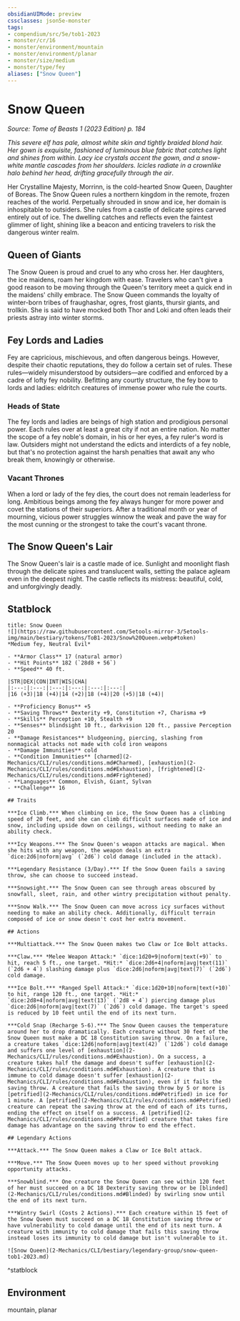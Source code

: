 ```yaml
---
obsidianUIMode: preview
cssclasses: json5e-monster
tags:
- compendium/src/5e/tob1-2023
- monster/cr/16
- monster/environment/mountain
- monster/environment/planar
- monster/size/medium
- monster/type/fey
aliases: ["Snow Queen"]
---
```

# Snow Queen
*Source: Tome of Beasts 1 (2023 Edition) p. 184*  

*This severe elf has pale, almost white skin and tightly braided blond hair. Her gown is exquisite, fashioned of luminous blue fabric that catches light and shines from within. Lacy ice crystals accent the gown, and a snow-white mantle cascades from her shoulders. Icicles radiate in a crownlike halo behind her head, drifting gracefully through the air*.

Her Crystalline Majesty, Morrinn, is the cold-hearted Snow Queen, Daughter of Boreas. The Snow Queen rules a northern kingdom in the remote, frozen reaches of the world. Perpetually shrouded in snow and ice, her domain is inhospitable to outsiders. She rules from a castle of delicate spires carved entirely out of ice. The dwelling catches and reflects even the faintest glimmer of light, shining like a beacon and enticing travelers to risk the dangerous winter realm.

## Queen of Giants

The Snow Queen is proud and cruel to any who cross her. Her daughters, the ice maidens, roam her kingdom with ease. Travelers who can't give a good reason to be moving through the Queen's territory meet a quick end in the maidens' chilly embrace. The Snow Queen commands the loyalty of winter-born tribes of fraughashar, ogres, frost giants, thursir giants, and trollkin. She is said to have mocked both Thor and Loki and often leads their priests astray into winter storms.

## Fey Lords and Ladies

Fey are capricious, mischievous, and often dangerous beings. However, despite their chaotic reputations, they do follow a certain set of rules. These rules—widely misunderstood by outsiders—are codified and enforced by a cadre of lofty fey nobility. Befitting any courtly structure, the fey bow to lords and ladies: eldritch creatures of immense power who rule the courts.

### Heads of State

The fey lords and ladies are beings of high station and prodigious personal power. Each rules over at least a great city if not an entire nation. No matter the scope of a fey noble's domain, in his or her eyes, a fey ruler's word is law. Outsiders might not understand the edicts and interdicts of a fey noble, but that's no protection against the harsh penalties that await any who break them, knowingly or otherwise.

### Vacant Thrones

When a lord or lady of the fey dies, the court does not remain leaderless for long. Ambitious beings among the fey always hunger for more power and covet the stations of their superiors. After a traditional month or year of mourning, vicious power struggles winnow the weak and pave the way for the most cunning or the strongest to take the court's vacant throne.

## The Snow Queen's Lair

The Snow Queen's lair is a castle made of ice. Sunlight and moonlight flash through the delicate spires and translucent walls, setting the palace agleam even in the deepest night. The castle reflects its mistress: beautiful, cold, and unforgivingly deadly.

## Statblock

```ad-statblock
title: Snow Queen
![](https://raw.githubusercontent.com/5etools-mirror-3/5etools-img/main/bestiary/tokens/ToB1-2023/Snow%20Queen.webp#token)
*Medium fey, Neutral Evil*

- **Armor Class** 17 (natural armor)
- **Hit Points** 182 (`28d8 + 56`)
- **Speed** 40 ft.

|STR|DEX|CON|INT|WIS|CHA|
|:---:|:---:|:---:|:---:|:---:|:---:|
|16 (+3)|18 (+4)|14 (+2)|18 (+4)|20 (+5)|18 (+4)|

- **Proficiency Bonus** +5
- **Saving Throws** Dexterity +9, Constitution +7, Charisma +9
- **Skills** Perception +10, Stealth +9
- **Senses** blindsight 10 ft., darkvision 120 ft., passive Perception 20
- **Damage Resistances** bludgeoning, piercing, slashing from nonmagical attacks not made with cold iron weapons
- **Damage Immunities** cold
- **Condition Immunities** [charmed](2-Mechanics/CLI/rules/conditions.md#Charmed), [exhaustion](2-Mechanics/CLI/rules/conditions.md#Exhaustion), [frightened](2-Mechanics/CLI/rules/conditions.md#Frightened)
- **Languages** Common, Elvish, Giant, Sylvan
- **Challenge** 16

## Traits

***Ice Climb.*** When climbing on ice, the Snow Queen has a climbing speed of 20 feet, and she can climb difficult surfaces made of ice and snow, including upside down on ceilings, without needing to make an ability check.

***Icy Weapons.*** The Snow Queen's weapon attacks are magical. When she hits with any weapon, the weapon deals an extra `dice:2d6|noform|avg` (`2d6`) cold damage (included in the attack).

***Legendary Resistance (3/Day).*** If the Snow Queen fails a saving throw, she can choose to succeed instead.

***Snowsight.*** The Snow Queen can see through areas obscured by snowfall, sleet, rain, and other wintry precipitation without penalty.

***Snow Walk.*** The Snow Queen can move across icy surfaces without needing to make an ability check. Additionally, difficult terrain composed of ice or snow doesn't cost her extra movement.

## Actions

***Multiattack.*** The Snow Queen makes two Claw or Ice Bolt attacks.

***Claw.*** *Melee Weapon Attack:* `dice:1d20+9|noform|text(+9)` to hit, reach 5 ft., one target. *Hit:* `dice:2d6+4|noform|avg|text(11)` (`2d6 + 4`) slashing damage plus `dice:2d6|noform|avg|text(7)` (`2d6`) cold damage.

***Ice Bolt.*** *Ranged Spell Attack:* `dice:1d20+10|noform|text(+10)` to hit, range 120 ft., one target. *Hit:* `dice:2d8+4|noform|avg|text(13)` (`2d8 + 4`) piercing damage plus `dice:2d6|noform|avg|text(7)` (`2d6`) cold damage. The target's speed is reduced by 10 feet until the end of its next turn.

***Cold Snap (Recharge 5-6).*** The Snow Queen causes the temperature around her to drop dramatically. Each creature without 30 feet of the Snow Queen must make a DC 18 Constitution saving throw. On a failure, a creature takes `dice:12d6|noform|avg|text(42)` (`12d6`) cold damage and suffers one level of [exhaustion](2-Mechanics/CLI/rules/conditions.md#Exhaustion). On a success, a creature takes half the damage and doesn't suffer [exhaustion](2-Mechanics/CLI/rules/conditions.md#Exhaustion). A creature that is immune to cold damage doesn't suffer [exhaustion](2-Mechanics/CLI/rules/conditions.md#Exhaustion), even if it fails the saving throw. A creature that fails the saving throw by 5 or more is [petrified](2-Mechanics/CLI/rules/conditions.md#Petrified) in ice for 1 minute. A [petrified](2-Mechanics/CLI/rules/conditions.md#Petrified) creature can repeat the saving throw at the end of each of its turns, ending the effect on itself on a success. A [petrified](2-Mechanics/CLI/rules/conditions.md#Petrified) creature that takes fire damage has advantage on the saving throw to end the effect.

## Legendary Actions

***Attack.*** The Snow Queen makes a Claw or Ice Bolt attack.

***Move.*** The Snow Queen moves up to her speed without provoking opportunity attacks.

***Snowblind.*** One creature the Snow Queen can see within 120 feet of her must succeed on a DC 18 Dexterity saving throw or be [blinded](2-Mechanics/CLI/rules/conditions.md#Blinded) by swirling snow until the end of its next turn.

***Wintry Swirl (Costs 2 Actions).*** Each creature within 15 feet of the Snow Queen must succeed on a DC 18 Constitution saving throw or have vulnerability to cold damage until the end of its next turn. A creature with immunity to cold damage that fails this saving throw instead loses its immunity to cold damage but isn't vulnerable to it.

![Snow Queen](2-Mechanics/CLI/bestiary/legendary-group/snow-queen-tob1-2023.md)
```
^statblock

## Environment

mountain, planar